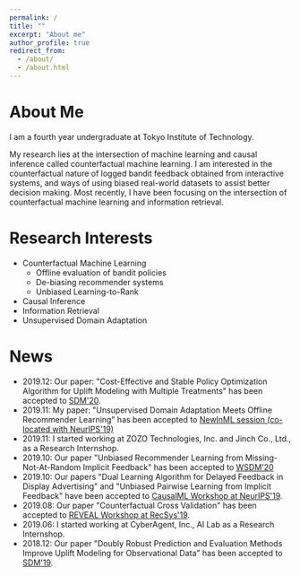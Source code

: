 ```yaml
---
permalink: /
title: ""
excerpt: "About me"
author_profile: true
redirect_from:
  - /about/
  - /about.html
---
```


# About Me
I am a fourth year undergraduate at Tokyo Institute of Technology.

My research lies at the intersection of machine learning and causal inference called counterfactual machine learning.
I am interested in the counterfactual nature of logged bandit feedback obtained from interactive systems, and ways of using biased real-world datasets to assist better decision making. Most recently, I have been focusing on the intersection of counterfactual machine learning and information retrieval.

# Research Interests
- Counterfactual Machine Learning
    - Offline evaluation of bandit policies
    - De-biasing recommender systems
    - Unbiased Learning-to-Rank
- Causal Inference
- Information Retrieval
- Unsupervised Domain Adaptation

# News
- 2019.12: Our paper: "Cost-Effective and Stable Policy Optimization Algorithm for Uplift Modeling with Multiple Treatments" has been accepted to [SDM'20](https://www.siam.org/conferences/cm/conference/sdm20).
- 2019.11: My paper: "Unsupervised Domain Adaptation Meets Offline Recommender Learning" has been accepted to [NewInML session (co-located with NeurIPS'19)](https://nehzux.github.io/NewInML2019/)  
- 2019.11: I started working at ZOZO Technologies, Inc. and Jinch Co., Ltd., as a Research Internshop.  
- 2019.10: Our paper "Unbiased Recommender Learning from Missing-Not-At-Random Implicit Feedback" has been accepted to [WSDM'20](http://www.wsdm-conference.org/2020/)
- 2019.10: Our papers "Dual Learning Algorithm for Delayed Feedback in Display Advertising" and "Unbiased Pairwise Learning from Implicit Feedback" have been accepted to [CausalML Workshop at NeurIPS'19](http://tripods.cis.cornell.edu/neurips19_causalml/).
- 2019.08: Our paper "Counterfactual Cross Validation" has been accepted to [REVEAL Workshop at RecSys'19](https://sites.google.com/view/reveal2019/home?authuser=0).
- 2019.06: I started working at CyberAgent, Inc., AI Lab as a Research Internshop.  
- 2018.12: Our paper "Doubly Robust Prediction and Evaluation Methods Improve Uplift Modeling for Observational Data" has been accepted to [SDM'19](https://www.siam.org/Conferences/CM/Conference/sdm19).
